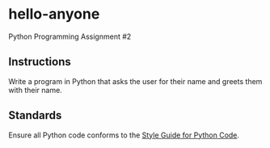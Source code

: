 # hello-anyone
Python Programming Assignment #2

## Instructions
Write a program in Python that asks the user for their name and greets them with their name.

## Standards
Ensure all Python code conforms to the [Style Guide for Python Code](https://www.python.org/dev/peps/pep-0008/?).
